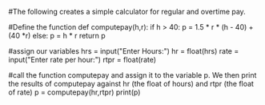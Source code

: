 #The following creates a simple calculator for regular and overtime pay.

#Define the function
def computepay(h,r):
    if h > 40:
        p = 1.5 * r * (h - 40) + (40 *r)
    else:
        p = h * r
    return p

#assign our variables 
hrs = input("Enter Hours:")
hr = float(hrs)
rate = input("Enter rate per hour:")
rtpr = float(rate)

#call the function computepay and assign it to the variable p.  We then print the results of computepay against hr (the float of hours) and rtpr (the float of rate)
p = computepay(hr,rtpr)
print(p)

